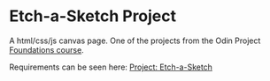 # Etch-a-Sketch Project

A html/css/js canvas page. One of the projects from the Odin Project [Foundations course](https://www.theodinproject.com/paths/foundations/courses/foundations).

Requirements can be seen here: [Project: Etch-a-Sketch](https://www.theodinproject.com/lessons/foundations-etch-a-sketch)
